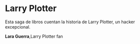 # Larry Plotter
Esta saga de libros cuentan la historia de Larry Plotter, un hacker excepcional.

**Lara Guerra**,Larry Plotter fan

